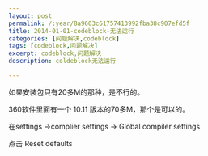```yaml
---
layout: post
permalink: /:year/8a9603c61757413992fba38c907efd5f
title: 2014-01-01-codeblock-无法运行
categories: [问题解决,codeblock]
tags: [codeblock,问题解决]
excerpt: codeblock,问题解决
description: coldeblock无法运行

---
```


如果安装包只有20多M的那种，是不行的。

360软件里面有一个 10.11 版本的70多M，那个是可以的。

在settings ->complier settings -> Global compiler settings

点击 Reset defaults


